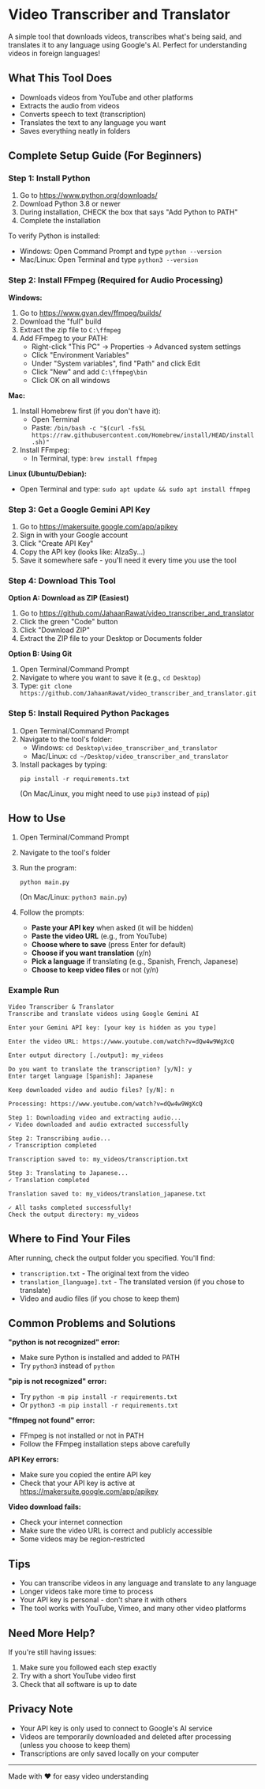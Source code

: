 # Video Transcriber and Translator

A simple tool that downloads videos, transcribes what's being said, and translates it to any language using Google's AI. Perfect for understanding videos in foreign languages!

## What This Tool Does

- Downloads videos from YouTube and other platforms
- Extracts the audio from videos
- Converts speech to text (transcription)
- Translates the text to any language you want
- Saves everything neatly in folders

## Complete Setup Guide (For Beginners)

### Step 1: Install Python

1. Go to https://www.python.org/downloads/
2. Download Python 3.8 or newer
3. During installation, CHECK the box that says "Add Python to PATH"
4. Complete the installation

To verify Python is installed:
- Windows: Open Command Prompt and type `python --version`
- Mac/Linux: Open Terminal and type `python3 --version`

### Step 2: Install FFmpeg (Required for Audio Processing)

**Windows:**
1. Go to https://www.gyan.dev/ffmpeg/builds/
2. Download the "full" build
3. Extract the zip file to `C:\ffmpeg`
4. Add FFmpeg to your PATH:
   - Right-click "This PC" → Properties → Advanced system settings
   - Click "Environment Variables"
   - Under "System variables", find "Path" and click Edit
   - Click "New" and add `C:\ffmpeg\bin`
   - Click OK on all windows

**Mac:**
1. Install Homebrew first (if you don't have it):
   - Open Terminal
   - Paste: `/bin/bash -c "$(curl -fsSL https://raw.githubusercontent.com/Homebrew/install/HEAD/install.sh)"`
2. Install FFmpeg:
   - In Terminal, type: `brew install ffmpeg`

**Linux (Ubuntu/Debian):**
- Open Terminal and type: `sudo apt update && sudo apt install ffmpeg`

### Step 3: Get a Google Gemini API Key

1. Go to https://makersuite.google.com/app/apikey
2. Sign in with your Google account
3. Click "Create API Key"
4. Copy the API key (looks like: AIzaSy...)
5. Save it somewhere safe - you'll need it every time you use the tool

### Step 4: Download This Tool

**Option A: Download as ZIP (Easiest)**
1. Go to https://github.com/JahaanRawat/video_transcriber_and_translator
2. Click the green "Code" button
3. Click "Download ZIP"
4. Extract the ZIP file to your Desktop or Documents folder

**Option B: Using Git**
1. Open Terminal/Command Prompt
2. Navigate to where you want to save it (e.g., `cd Desktop`)
3. Type: `git clone https://github.com/JahaanRawat/video_transcriber_and_translator.git`

### Step 5: Install Required Python Packages

1. Open Terminal/Command Prompt
2. Navigate to the tool's folder:
   - Windows: `cd Desktop\video_transcriber_and_translator`
   - Mac/Linux: `cd ~/Desktop/video_transcriber_and_translator`
3. Install packages by typing:
   ```
   pip install -r requirements.txt
   ```
   (On Mac/Linux, you might need to use `pip3` instead of `pip`)

## How to Use

1. Open Terminal/Command Prompt
2. Navigate to the tool's folder
3. Run the program:
   ```
   python main.py
   ```
   (On Mac/Linux: `python3 main.py`)

4. Follow the prompts:
   - **Paste your API key** when asked (it will be hidden)
   - **Paste the video URL** (e.g., from YouTube)
   - **Choose where to save** (press Enter for default)
   - **Choose if you want translation** (y/n)
   - **Pick a language** if translating (e.g., Spanish, French, Japanese)
   - **Choose to keep video files** or not (y/n)

### Example Run

```
Video Transcriber & Translator
Transcribe and translate videos using Google Gemini AI

Enter your Gemini API key: [your key is hidden as you type]

Enter the video URL: https://www.youtube.com/watch?v=dQw4w9WgXcQ

Enter output directory [./output]: my_videos

Do you want to translate the transcription? [y/N]: y
Enter target language [Spanish]: Japanese

Keep downloaded video and audio files? [y/N]: n

Processing: https://www.youtube.com/watch?v=dQw4w9WgXcQ

Step 1: Downloading video and extracting audio...
✓ Video downloaded and audio extracted successfully

Step 2: Transcribing audio...
✓ Transcription completed

Transcription saved to: my_videos/transcription.txt

Step 3: Translating to Japanese...
✓ Translation completed

Translation saved to: my_videos/translation_japanese.txt

✓ All tasks completed successfully!
Check the output directory: my_videos
```

## Where to Find Your Files

After running, check the output folder you specified. You'll find:
- `transcription.txt` - The original text from the video
- `translation_[language].txt` - The translated version (if you chose to translate)
- Video and audio files (if you chose to keep them)

## Common Problems and Solutions

**"python is not recognized" error:**
- Make sure Python is installed and added to PATH
- Try `python3` instead of `python`

**"pip is not recognized" error:**
- Try `python -m pip install -r requirements.txt`
- Or `python3 -m pip install -r requirements.txt`

**"ffmpeg not found" error:**
- FFmpeg is not installed or not in PATH
- Follow the FFmpeg installation steps above carefully

**API Key errors:**
- Make sure you copied the entire API key
- Check that your API key is active at https://makersuite.google.com/app/apikey

**Video download fails:**
- Check your internet connection
- Make sure the video URL is correct and publicly accessible
- Some videos may be region-restricted

## Tips

- You can transcribe videos in any language and translate to any language
- Longer videos take more time to process
- Your API key is personal - don't share it with others
- The tool works with YouTube, Vimeo, and many other video platforms

## Need More Help?

If you're still having issues:
1. Make sure you followed each step exactly
2. Try with a short YouTube video first
3. Check that all software is up to date

## Privacy Note

- Your API key is only used to connect to Google's AI service
- Videos are temporarily downloaded and deleted after processing (unless you choose to keep them)
- Transcriptions are only saved locally on your computer

---

Made with ❤️ for easy video understanding